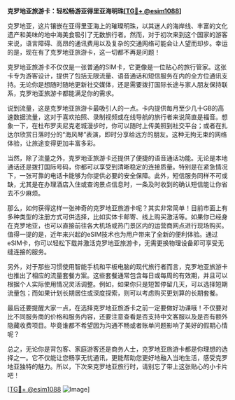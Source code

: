 **克罗地亚旅游卡：轻松畅游亚得里亚海明珠[[TG💪+ @esim1088](https://t.me/s/esim1088)]**

克罗地亚，这片镶嵌在亚得里亚海上的璀璨明珠，以其迷人的海岸线、丰富的文化遗产和美味的地中海美食吸引了无数旅行者。然而，对于初次来到这个国家的游客来说，语言障碍、高昂的通讯费用以及复杂的交通网络可能会让人望而却步。幸运的是，现在有了克罗地亚旅游卡，这一切都不再是问题！

克罗地亚旅游卡不仅仅是一张普通的SIM卡，它更像是一位贴心的旅行管家。这张卡专为游客设计，提供了包括无限流量、语音通话和短信服务在内的全方位通讯支持。无论你是想随时随地更新社交媒体，还是需要拨打国际长途与家人朋友保持联系，克罗地亚旅游卡都能满足你的需求。

说到流量，这是克罗地亚旅游卡最吸引人的一点。卡内提供每月至少几十GB的高速数据流量，这对于喜欢拍照、录制视频或在线导航的旅行者来说简直是福音。想象一下，在杜布罗夫尼克老城漫步时，你可以随时上传美照到社交平台；或者在扎达尔欣赏日落时分的“海风琴”表演，即时分享给远方的朋友。这种无拘无束的网络体验，让旅途变得更加丰富多彩。

当然，除了流量之外，克罗地亚旅游卡还提供了便捷的语音通话功能。无论是本地通话还是拨打国际号码，你都可以享受到清晰稳定的连接质量。特别是在紧急情况下，一张可靠的电话卡能够为你提供必要的安全保障。此外，短信服务同样不可或缺，尤其是在办理酒店入住或查询景点信息时，一条及时收到的确认短信能让你省去不少麻烦。

那么，如何获得这样一张神奇的克罗地亚旅游卡呢？其实非常简单！目前市面上有多种类型的注册方式可供选择，比如实体卡邮寄、线上购买激活等。如果你已经身在克罗地亚，也可以直接前往各大机场或热门景区内的运营商网点进行现场购买。值得一提的是，近年来兴起的eSIM技术也为用户带来了全新的便利体验。通过eSIM卡，你可以轻松下载并激活克罗地亚旅游卡，无需更换物理设备即可享受无缝连接的服务。

另外，对于那些习惯使用智能手机和平板电脑的现代旅行者而言，克罗地亚旅游卡也推出了相应的流量套餐方案。这些套餐通常包含每日或每周的有效期，并且可以根据个人实际使用情况灵活调整。例如，如果你只是短暂停留几天，可以选择短期流量包；而如果计划长期居住或深度探索，则可以考虑购买更划算的长期套餐。

最后还要提醒大家一点，在选择克罗地亚旅游卡之前一定要做好功课哦！不仅要对比不同服务商的价格和服务内容，还要注意查看是否支持中文客服以及是否有额外隐藏收费项目。毕竟谁都不希望因为沟通不畅或者账单问题影响了美好的假期心情呢？

总之，无论你是背包客、家庭游客还是商务人士，克罗地亚旅游卡都是你理想的选择之一。它不仅能让您畅享无忧通讯，更能帮助您更好地融入当地生活，感受克罗地亚独特的魅力。所以，下次来克罗地亚旅行时，请别忘了带上这张贴心的小卡片吧！

[[TG💪+ @esim1088](https://t.me/s/esim1088) ![Image](https://i.postimg.cc/4NQfJmqS/Snipaste-2025-05-13-00-14-12.png)]
